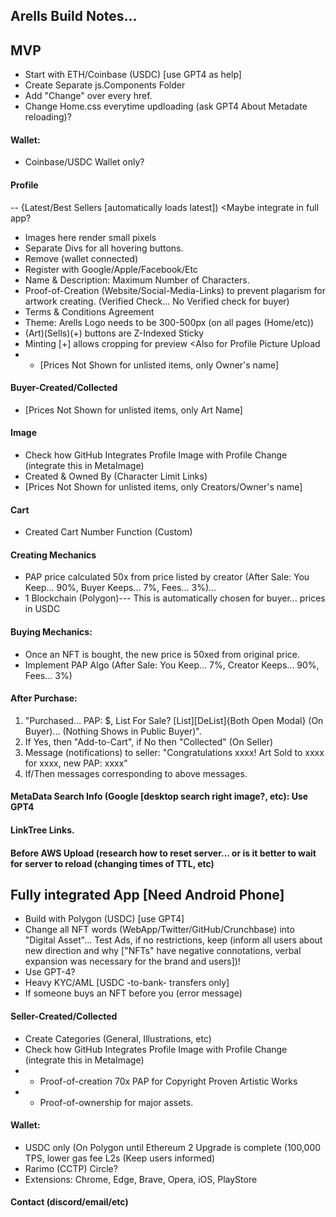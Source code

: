 ## Arells Build Notes...

## MVP

- Start with ETH/Coinbase (USDC) [use GPT4 as help]
- Create Separate js.Components Folder
- Add "Change" over every href.
- Change Home.css everytime updloading (ask GPT4 About Metadate reloading)?

#### Wallet: 
- Coinbase/USDC Wallet only?

#### Profile
-- {Latest/Best Sellers [automatically loads latest]) <Maybe integrate in full app?
- Images here render small pixels
- Separate Divs for all hovering buttons.
- Remove (wallet connected)
- Register with Google/Apple/Facebook/Etc
- Name & Description: Maximum Number of Characters.
- Proof-of-Creation (Website/Social-Media-Links) to prevent plagarism for artwork creating. (Verified Check... No Verified check for buyer)
- Terms & Conditions Agreement
- Theme: Arells Logo needs to be 300-500px (on all pages (Home/etc))
- (Art)(Sells)(+) buttons are Z-Indexed Sticky
- Minting [+] allows cropping for preview <Also for Profile Picture Upload
- - [Prices Not Shown for unlisted items, only Owner's name]
  
#### Buyer-Created/Collected
- [Prices Not Shown for unlisted items, only Art Name]

#### Image
- Check how GitHub Integrates Profile Image with Profile Change (integrate this in MetaImage)
- Created & Owned By (Character Limit Links)
- [Prices Not Shown for unlisted items, only Creators/Owner's name]  

 #### Cart
- Created Cart Number Function (Custom)                                               
                                                
#### Creating Mechanics
- PAP price calculated 50x from price listed by creator (After Sale: You Keep... 90%, Buyer Keeps... 7%, Fees... 3%)...
- 1 Blockchain (Polygon)--- This is automatically chosen for buyer... prices in USDC
                                                
#### Buying Mechanics:
- Once an NFT is bought, the new price is 50xed from original price.
- Implement PAP Algo (After Sale: You Keep... 7%, Creator Keeps... 90%, Fees... 3%)

#### After Purchase:
 1. "Purchased... PAP: $, List For Sale? [List][DeList]{Both Open Modal} (On Buyer)... (Nothing Shows in Public Buyer)".
 2. If Yes, then "Add-to-Cart", if No then "Collected" (On Seller)
 5. Message (notifications) to seller: "Congratulations xxxx! Art Sold to xxxx for xxxx, new PAP: xxxx"
 6. If/Then messages corresponding to above messages. 

#### MetaData Search Info (Google [desktop search right image?, etc): Use GPT4
 
#### LinkTree Links.

#### Before AWS Upload (research how to reset server... or is it better to wait for server to reload (changing times of TTL, etc)
                                                
## Fully integrated App [Need Android Phone]
                                             
- Build with Polygon (USDC) [use GPT4]                                                  
- Change all NFT words (WebApp/Twitter/GitHub/Crunchbase) into "Digital Asset"... Test Ads, if no restrictions, keep (inform all users about new direction and why ["NFTs" have negative connotations, verbal expansion was necessary for the brand and users])!
- Use GPT-4?
- Heavy KYC/AML [USDC -to-bank- transfers only]
- If someone buys an NFT before you (error message) 

#### Seller-Created/Collected
- Create Categories (General, Illustrations, etc)
- Check how GitHub Integrates Profile Image with Profile Change (integrate this in MetaImage)
- - Proof-of-creation 70x PAP for Copyright Proven Artistic Works
- - Proof-of-ownership for major assets.

#### Wallet:
- USDC only (On Polygon until Ethereum 2 Upgrade is complete (100,000 TPS, lower gas fee L2s (Keep users informed)
- Rarimo (CCTP) Circle?
- Extensions: Chrome, Edge, Brave, Opera, iOS, PlayStore

#### Contact (discord/email/etc)
